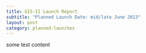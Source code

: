```yaml
---
title: GIS-II Launch Report
subtitle: "Planned Launch Date: mid/late June 2013"
layout: post
category: planned-launches
---
```

some test content
